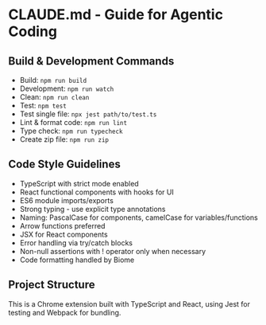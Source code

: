# CLAUDE.md - Guide for Agentic Coding

## Build & Development Commands
- Build: `npm run build`
- Development: `npm run watch`
- Clean: `npm run clean`
- Test: `npm test`
- Test single file: `npx jest path/to/test.ts`
- Lint & format code: `npm run lint`
- Type check: `npm run typecheck`
- Create zip file: `npm run zip`

## Code Style Guidelines
- TypeScript with strict mode enabled
- React functional components with hooks for UI
- ES6 module imports/exports
- Strong typing - use explicit type annotations
- Naming: PascalCase for components, camelCase for variables/functions
- Arrow functions preferred
- JSX for React components
- Error handling via try/catch blocks
- Non-null assertions with ! operator only when necessary
- Code formatting handled by Biome

## Project Structure
This is a Chrome extension built with TypeScript and React, using Jest for testing and Webpack for bundling.